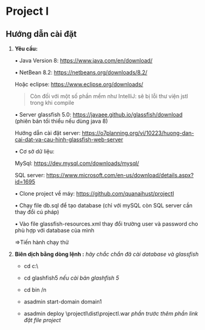 # Project I
## Hướng dẫn cài đặt

1. **Yêu cầu:**
   
   • Java Version 8: https://www.java.com/en/download/
   
   • NetBean 8.2: https://netbeans.org/downloads/8.2/
    
    Hoặc eclipse: https://www.eclipse.org/downloads/
        
    > Còn đối với một số phần mềm như IntelliJ: sẽ bị lỗi thư viện jstl trong khi compile
        
   • Server glassfish 5.0: https://javaee.github.io/glassfish/download (phiên bản tối thiểu nếu dùng java 8)
    
     Hướng dẫn cài đặt server: https://o7planning.org/vi/10223/huong-dan-cai-dat-va-cau-hinh-glassfish-web-server
        
   • Cơ sở dữ liệu: 
    
      MySql: https://dev.mysql.com/downloads/mysql/
             
      SQL server: https://www.microsoft.com/en-us/download/details.aspx?id=1695
             
   • Clone project về máy: https://github.com/quanaihust/projectI
    
   • Chạy file db.sql để tạo database (chỉ với mySQL còn SQL server cần thay đổi cú pháp)
    
   • Vào file glassfish-resources.xml thay đổi trường user và password cho phù hợp với database của mình
    
   =>Tiến hành chạy thử
2. **Biên dịch bằng dòng lệnh :** *hãy chắc chắn đã cài database và glassfish*

   - cd c:\

   - cd glashfish5 *nếu cài bản glashfish 5* 

   - cd bin /n

   - asadmin start-domain domain1

   - asadmin deploy \projectI\dist\projectI.war  *phần trước thêm phần link đặt file project* 
